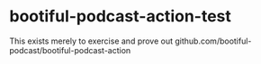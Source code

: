 # bootiful-podcast-action-test
This exists merely to exercise and prove out github.com/bootiful-podcast/bootiful-podcast-action
